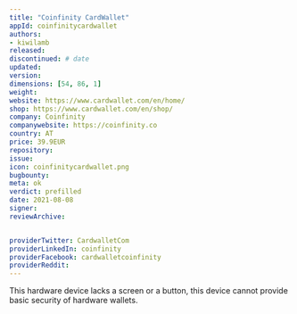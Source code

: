 ```yaml
---
title: "Coinfinity CardWallet"
appId: coinfinitycardwallet
authors:
- kiwilamb
released: 
discontinued: # date
updated:
version:
dimensions: [54, 86, 1]
weight: 
website: https://www.cardwallet.com/en/home/
shop: https://www.cardwallet.com/en/shop/
company: Coinfinity
companywebsite: https://coinfinity.co
country: AT
price: 39.9EUR
repository: 
issue:
icon: coinfinitycardwallet.png
bugbounty:
meta: ok
verdict: prefilled
date: 2021-08-08
signer:
reviewArchive:


providerTwitter: CardwalletCom
providerLinkedIn: coinfinity
providerFacebook: cardwalletcoinfinity
providerReddit: 
---
```


This hardware device lacks a screen or a button, this device cannot provide basic security of hardware wallets.